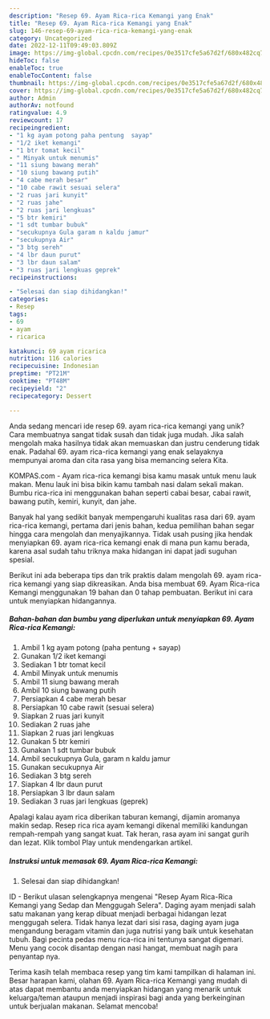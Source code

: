 ```yaml
---
description: "Resep 69. Ayam Rica-rica Kemangi yang Enak"
title: "Resep 69. Ayam Rica-rica Kemangi yang Enak"
slug: 146-resep-69-ayam-rica-rica-kemangi-yang-enak
category: Uncategorized
date: 2022-12-11T09:49:03.809Z
image: https://img-global.cpcdn.com/recipes/0e3517cfe5a67d2f/680x482cq70/69-ayam-rica-rica-kemangi-foto-resep-utama.jpg
hideToc: false
enableToc: true
enableTocContent: false
thumbnail: https://img-global.cpcdn.com/recipes/0e3517cfe5a67d2f/680x482cq70/69-ayam-rica-rica-kemangi-foto-resep-utama.jpg
cover: https://img-global.cpcdn.com/recipes/0e3517cfe5a67d2f/680x482cq70/69-ayam-rica-rica-kemangi-foto-resep-utama.jpg
author: Admin
authorAv: notfound
ratingvalue: 4.9
reviewcount: 17
recipeingredient:
- "1 kg ayam potong paha pentung  sayap"
- "1/2 iket kemangi"
- "1 btr tomat kecil"
- " Minyak untuk menumis"
- "11 siung bawang merah"
- "10 siung bawang putih"
- "4 cabe merah besar"
- "10 cabe rawit sesuai selera"
- "2 ruas jari kunyit"
- "2 ruas jahe"
- "2 ruas jari lengkuas"
- "5 btr kemiri"
- "1 sdt tumbar bubuk"
- "secukupnya Gula garam n kaldu jamur"
- "secukupnya Air"
- "3 btg sereh"
- "4 lbr daun purut"
- "3 lbr daun salam"
- "3 ruas jari lengkuas geprek"
recipeinstructions:

- "Selesai dan siap dihidangkan!"
categories:
- Resep
tags:
- 69
- ayam
- ricarica

katakunci: 69 ayam ricarica 
nutrition: 116 calories
recipecuisine: Indonesian
preptime: "PT21M"
cooktime: "PT48M"
recipeyield: "2"
recipecategory: Dessert

---
```





Anda sedang mencari ide resep 69. ayam rica-rica kemangi yang unik? Cara membuatnya sangat tidak susah dan tidak juga mudah. Jika salah mengolah maka hasilnya tidak akan memuaskan dan justru cenderung tidak enak. Padahal 69. ayam rica-rica kemangi yang enak selayaknya mempunyai aroma dan cita rasa yang bisa memancing selera Kita.





KOMPAS.com - Ayam rica-rica kemangi bisa kamu masak untuk menu lauk makan. Menu lauk ini bisa bikin kamu tambah nasi dalam sekali makan. Bumbu rica-rica ini menggunakan bahan seperti cabai besar, cabai rawit, bawang putih, kemiri, kunyit, dan jahe.

Banyak hal yang sedikit banyak mempengaruhi kualitas rasa dari 69. ayam rica-rica kemangi, pertama dari jenis bahan, kedua pemilihan bahan segar hingga cara mengolah dan menyajikannya. Tidak usah pusing jika hendak menyiapkan 69. ayam rica-rica kemangi enak di mana pun kamu berada, karena asal sudah tahu triknya maka hidangan ini dapat jadi suguhan spesial.






Berikut ini ada beberapa tips dan trik praktis dalam mengolah 69. ayam rica-rica kemangi yang siap dikreasikan. Anda bisa membuat 69. Ayam Rica-rica Kemangi menggunakan 19 bahan dan 0 tahap pembuatan. Berikut ini cara untuk menyiapkan hidangannya.

<!--inarticleads1-->

##### Bahan-bahan dan bumbu yang diperlukan untuk menyiapkan 69. Ayam Rica-rica Kemangi:

1. Ambil 1 kg ayam potong (paha pentung + sayap)
1. Gunakan 1/2 iket kemangi
1. Sediakan 1 btr tomat kecil
1. Ambil  Minyak untuk menumis
1. Ambil 11 siung bawang merah
1. Ambil 10 siung bawang putih
1. Persiapkan 4 cabe merah besar
1. Persiapkan 10 cabe rawit (sesuai selera)
1. Siapkan 2 ruas jari kunyit
1. Sediakan 2 ruas jahe
1. Siapkan 2 ruas jari lengkuas
1. Gunakan 5 btr kemiri
1. Gunakan 1 sdt tumbar bubuk
1. Ambil secukupnya Gula, garam n kaldu jamur
1. Gunakan secukupnya Air
1. Sediakan 3 btg sereh
1. Siapkan 4 lbr daun purut
1. Persiapkan 3 lbr daun salam
1. Sediakan 3 ruas jari lengkuas (geprek)


Apalagi kalau ayam rica diberikan taburan kemangi, dijamin aromanya makin sedap. Resep rica rica ayam kemangi dikenal memiliki kandungan rempah-rempah yang sangat kuat. Tak heran, rasa ayam ini sangat gurih dan lezat. Klik tombol Play untuk mendengarkan artikel. 

<!--inarticleads2-->

##### Instruksi untuk memasak 69. Ayam Rica-rica Kemangi:


1. Selesai dan siap dihidangkan!

ID - Berikut ulasan selengkapnya mengenai &#34;Resep Ayam Rica-Rica Kemangi yang Sedap dan Menggugah Selera&#34;. Daging ayam menjadi salah satu makanan yang kerap dibuat menjadi berbagai hidangan lezat menggugah selera. Tidak hanya lezat dari sisi rasa, daging ayam juga mengandung beragam vitamin dan juga nutrisi yang baik untuk kesehatan tubuh. Bagi pecinta pedas menu rica-rica ini tentunya sangat digemari. Menu yang cocok disantap dengan nasi hangat, membuat nagih para penyantap nya. 

Terima kasih telah membaca resep yang tim kami tampilkan di halaman ini. Besar harapan kami, olahan 69. Ayam Rica-rica Kemangi yang mudah di atas dapat membantu anda menyiapkan hidangan yang menarik untuk keluarga/teman ataupun menjadi inspirasi bagi anda yang berkeinginan untuk berjualan makanan. Selamat mencoba!

